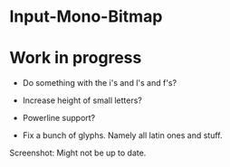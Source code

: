# Input-Mono-Bitmap

# Work in progress

- Do something with the i's and l's and f's?
- Increase height of small letters?
- Powerline support?

- Fix a bunch of glyphs. Namely all latin ones and stuff.


Screenshot: Might not be up to date.

